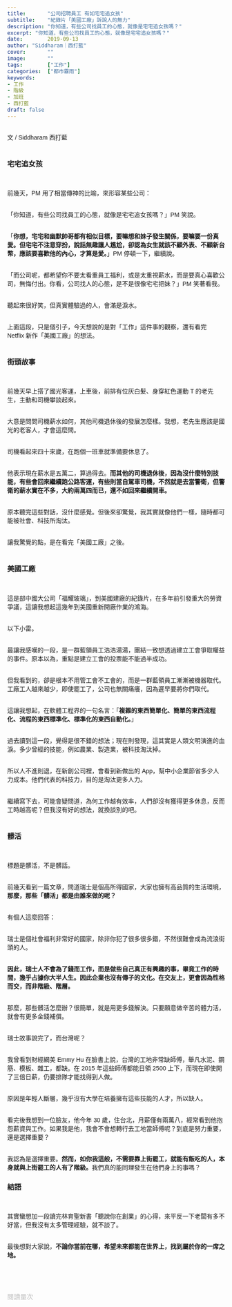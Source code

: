 ```yaml
---
title:       "公司招聘員工 有如宅宅追女孩"
subtitle:    "紀錄片「美國工廠」訴說人的無力"
description: "你知道，有些公司找員工的心態，就像是宅宅追女孩嗎？"
excerpt: "你知道，有些公司找員工的心態，就像是宅宅追女孩嗎？"
date:        2019-09-13
author: "Siddharam｜西打藍"
cover:       ""
image:       ""
tags:        ["工作"]
categories:  ["都市霧雨"]
keywords:
- 工作
- 階級
- 加班
- 西打藍
draft: false
---
```


<article style="font-family: 'Noto Sans TC', '微軟正黑體', sans-serif; font-weight: 300;">

<br>文 / Siddharam 西打藍<br><br>

<h3 class="article-h1-color">宅宅追女孩</h3><br>

前幾天，PM 用了相當傳神的比喻，來形容某些公司：<br><br>

「你知道，有些公司找員工的心態，就像是宅宅追女孩嗎？」PM 笑說。<br><br>

「<b>你想，宅宅和幽默帥哥都有相似目標，要嘛想和妹子發生關係，要嘛要一份真愛。但宅宅不注意穿扮，說話無趣讓人尷尬，卻認為女生就該不顧外表、不顧新台幣，應該要喜歡他的內心，才算是愛。</b>」PM 停頓一下，繼續說。<br><br>

「而公司呢，都希望你不要太看重員工福利，或是太重視薪水，而是要真心喜歡公司，無悔付出。你看，公司找人的心態，是不是很像宅宅把妹？」PM 笑著看我。<br><br> 

聽起來很好笑，但真實體驗過的人，會滿是淚水。<br><br> 

上面這段，只是個引子，今天想說的是對「工作」這件事的觀察，還有看完 Netflix 新作「美國工廠」的想法。<br><br> 


<h3 class="article-h1-color">街頭故事</h3><br>

前幾天早上搭了國光客運，上車後，前排有位灰白髮、身穿紅色運動 T 的老先生，主動和司機攀談起來。<br><br> 

大意是問問司機薪水如何，其他司機退休後的發展怎麼樣。我想，老先生應該是國光的老客人，才會這麼問。<br><br>

司機看起來四十來歲，在跑個一班車就準備要休息了。<br><br>

他表示現在薪水是五萬二，算過得去。<b>而其他的司機退休後，因為沒什麼特別技能，有些會回來繼續跑公路客運，有些則當自駕車司機，不然就是去當警衛，但警衛的薪水實在不多，大約兩萬四而已，還不如回來繼續開車。</b><br><br>

原本聽完這些對話，沒什麼感覺。但後來卻驚覺，我其實就像他們一樣，隨時都可能被社會、科技所淘汰。<br><br>

讓我驚覺的點，是在看完「美國工廠」之後。<br><br>

<h3 class="article-h1-color">美國工廠</h3><br>

這是部中國大公司「福耀玻璃」，到美國建廠的紀錄片，在多年前引發重大的勞資爭議，這讓我想起這幾年到美國重新開廠作業的鴻海。<br><br>

以下小雷。<br><br>

最讓我感嘆的一段，是一群藍領員工浩浩湯湯，團結一致想透過建立工會爭取權益的事件。原本以為，重點是建立工會的投票能不能過半成功。<br><br>

但我看到的，卻是根本不用管工會不工會的，而是一群藍領員工漸漸被機器取代。工廠工人越來越少，即使罷工了，公司也無關痛癢，因為遲早要將你們取代。<br><br>

這讓我想起，在軟體工程界的一句名言：「<b>複雜的東西簡單化、簡單的東西流程化、流程的東西標準化、標準化的東西自動化。</b>」<br><br>

過去讀到這一段，覺得是很不錯的想法；現在則發現，這其實是人類文明演進的血淚。多少曾經的技能，例如農業、製造業，被科技淘汰掉。<br><br>

所以人不進則退，在新創公司裡，會看到新做出的 App，幫中小企業節省多少人力成本。他們代表的科技力，目的是淘汰更多人力。<br><br>

繼續寫下去，可能會疑問道，為何工作越有效率，人們卻沒有獲得更多休息，反而工時越高呢？但我沒有好的想法，就換談別的吧。<br><br>

<h3 class="article-h1-color">髒活</h3><br>

標題是髒活，不是髒話。<br><br>

前幾天看到一篇文章，問道瑞士是個高所得國家，大家也擁有高品質的生活環境，<b>那麼，那些「髒活」都是由誰來做的呢？</b><br><br>

有個人這麼回答：<br><br>

瑞士是個社會福利非常好的國家，除非你犯了很多很多錯，不然很難會成為流浪街頭的人。<br><br>

<b>因此，瑞士人不會為了錢而工作，而是做些自己真正有興趣的事，畢竟工作的時間，幾乎占據你大半人生。因此企業也沒有傳子的文化。在交友上，更會因為性格而交，而非階級、階層。</b><br><br>

那麼，那些髒活怎麼辦？很簡單，就是用更多錢解決。只要願意做辛苦的體力活，就會有更多金錢補償。<br><br>

瑞士故事說完了，而台灣呢？<br><br>

我曾看到財經網美 Emmy Hu 在臉書上說，台灣的工地非常缺師傅，舉凡水泥、鋼筋、模板、雜工，都缺。在 2015 年這些師傅都能日領 2500 上下，而現在即使開了三倍日薪，仍要排隊才能找得到人做。<br><br>

原因是年輕人斷層，幾乎沒有大學在培養擁有這些技能的人才，所以缺人。<br><br>

看完後我想到一位臉友，他今年 30 歲，住台北，月薪僅有兩萬八，經常看到他抱怨薪資與工作。如果我是他，我會不會想轉行去工地當師傅呢？到底是努力重要，還是選擇重要？<br><br>

我認為是選擇重要。<b>然而，如你我這般，不需要靠上街罷工，就能有飯吃的人，本身就與上街罷工的人有了階級。</b>我們真的能同理發生在他們身上的事嗎？

<h3 class="article-h1-color">結語</h3><br>

其實蠻想加一段讀完林育聖新書「聽說你在創業」的心得，來平反一下老闆有多不好當，但我沒有太多管理經驗，就不談了。<br><br>

最後想對大家說，<b>不論你當前在哪，希望未來都能在世界上，找到屬於你的一席之地。</b>


<br><br><br>

</article>

<div style="color: #bfbfbf; font-size: 15px;" id="busuanzi_container_page_pv">
  閱讀量<span id="busuanzi_value_page_pv"></span>次
</div>

<script src="../../js/post.js"></script>
